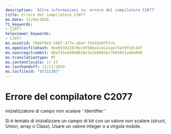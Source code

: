 ```yaml
---
description: 'Altre informazioni su: errore del compilatore C2077'
title: Errore del compilatore C2077
ms.date: 11/04/2016
f1_keywords:
- C2077
helpviewer_keywords:
- C2077
ms.assetid: f046f0e3-1987-477a-a0af-fe543a9f5fcb
ms.openlocfilehash: 9ee093d22878ec8f68ea3c41a1ae73af9f5dc44f
ms.sourcegitcommit: d6af41e42699628c3e2e6063ec7b03931a49a098
ms.translationtype: MT
ms.contentlocale: it-IT
ms.lasthandoff: 12/11/2020
ms.locfileid: "97151307"
---
```

# <a name="compiler-error-c2077"></a>Errore del compilatore C2077

inizializzatore di campo non scalare ' Identifier '

Si è tentato di inizializzare un campo di bit con un valore non scalare (struct, Union, array o Class). Usare un valore integer o a virgola mobile.
